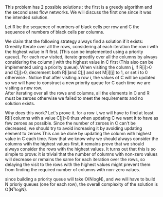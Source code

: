 This problem has 2 possible solutions : the first is a greedy algorithm and the second uses flow networks. 
We will discuss the first one since it was the intended solution.

Let R be the sequence of numbers of black cells per row and C the sequence of numbers of black cells per columns. 

We claim that the following strategy always find a solution if it exists:
Greedily Iterate over all the rows, considering at each iteration the row i with the highest value in R first. (This can be implemented using a priority queue).
For each row visited, iterate greedily over all the columns by always considering the column j with the highest value in C first (This also can be implemented using a priority queue). 
When visiting the column j, if R[i]>0 and C[j]>0, decrement both R[i]and C[j] and set M[i][j] to 1, or set i to 0 otherwise .
Notice that after visiting a row i, the values of C will be updated so we will have to construct a new priority queue for C each time we are visiting a new row.  
After iterating over all the rows and columns, all the elements in C and R must be zeroes otherwise we failed to meet the requirements and no solution exists.

Why does this work? Let's prove it.
for a row i, we will have to find at least R[i] columns with a value C[j]>0 thus when updating C we want it to have as few zeroes as possible. Since the number of zeroes in C can't be decreased, we should try to avoid increasing it by avoiding updating element to zeroes This can be done by updating the column with highest value in C each time.
Now that we know why we should always consider the columns with the highest values first, it remains prove that we should always consider the rows with the highest values. It turns out that this is so simple to prove: it is trivial that the number of columns with non-zero values will decrease or remains the same for each iteration over the rows, so delaying the visit to the rows with the highest values might prevent them from finding the required number of columns with non-zero values.

since building a priority queue will take O(NlogN), and we will have to build N prioriy queues (one for each row), the overall complexity of the solution is O(N²logN).